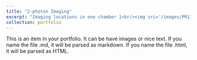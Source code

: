 ```yaml
---
title: "2-photon Imaging"
excerpt: "Imaging locations in one chamber 1<br/><img src='/images/PR11.png'>"
collection: portfolio
---
```


This is an item in your portfolio. It can be have images or nice text. If you name the file .md, it will be parsed as markdown. If you name the file .html, it will be parsed as HTML. 



